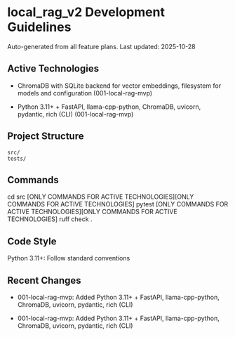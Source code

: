 # local_rag_v2 Development Guidelines

Auto-generated from all feature plans. Last updated: 2025-10-28

## Active Technologies
- ChromaDB with SQLite backend for vector embeddings, filesystem for models and configuration (001-local-rag-mvp)

- Python 3.11+ + FastAPI, llama-cpp-python, ChromaDB, uvicorn, pydantic, rich (CLI) (001-local-rag-mvp)

## Project Structure

```text
src/
tests/
```

## Commands

cd src [ONLY COMMANDS FOR ACTIVE TECHNOLOGIES][ONLY COMMANDS FOR ACTIVE TECHNOLOGIES] pytest [ONLY COMMANDS FOR ACTIVE TECHNOLOGIES][ONLY COMMANDS FOR ACTIVE TECHNOLOGIES] ruff check .

## Code Style

Python 3.11+: Follow standard conventions

## Recent Changes
- 001-local-rag-mvp: Added Python 3.11+ + FastAPI, llama-cpp-python, ChromaDB, uvicorn, pydantic, rich (CLI)

- 001-local-rag-mvp: Added Python 3.11+ + FastAPI, llama-cpp-python, ChromaDB, uvicorn, pydantic, rich (CLI)

<!-- MANUAL ADDITIONS START -->
<!-- MANUAL ADDITIONS END -->
